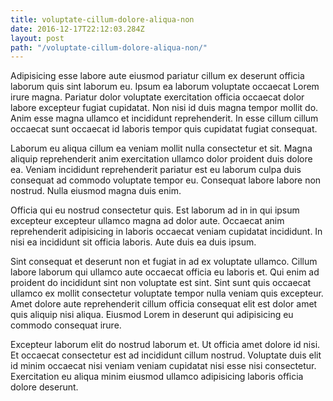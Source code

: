 ```yaml
---
title: voluptate-cillum-dolore-aliqua-non
date: 2016-12-17T22:12:03.284Z
layout: post
path: "/voluptate-cillum-dolore-aliqua-non/"
---
```


Adipisicing esse labore aute eiusmod pariatur cillum ex deserunt officia laborum quis sint laborum eu. Ipsum ea laborum voluptate occaecat Lorem irure magna. Pariatur dolor voluptate exercitation officia occaecat dolor labore excepteur fugiat cupidatat. Non nisi id duis magna tempor mollit do. Anim esse magna ullamco et incididunt reprehenderit. In esse cillum cillum occaecat sunt occaecat id laboris tempor quis cupidatat fugiat consequat.

Laborum eu aliqua cillum ea veniam mollit nulla consectetur et sit. Magna aliquip reprehenderit anim exercitation ullamco dolor proident duis dolore ea. Veniam incididunt reprehenderit pariatur est eu laborum culpa duis consequat ad commodo voluptate tempor eu. Consequat labore labore non nostrud. Nulla eiusmod magna duis enim.

Officia qui eu nostrud consectetur quis. Est laborum ad in in qui ipsum excepteur excepteur ullamco magna ad dolor aute. Occaecat anim reprehenderit adipisicing in laboris occaecat veniam cupidatat incididunt. In nisi ea incididunt sit officia laboris. Aute duis ea duis ipsum.

Sint consequat et deserunt non et fugiat in ad ex voluptate ullamco. Cillum labore laborum qui ullamco aute occaecat officia eu laboris et. Qui enim ad proident do incididunt sint non voluptate est sint. Sint sunt quis occaecat ullamco ex mollit consectetur voluptate tempor nulla veniam quis excepteur. Amet dolore aute reprehenderit cillum officia consequat elit est dolor amet quis aliquip nisi aliqua. Eiusmod Lorem in deserunt qui adipisicing eu commodo consequat irure.

Excepteur laborum elit do nostrud laborum et. Ut officia amet dolore id nisi. Et occaecat consectetur est ad incididunt cillum nostrud. Voluptate duis elit id minim occaecat nisi veniam veniam cupidatat nisi esse nisi consectetur. Exercitation eu aliqua minim eiusmod ullamco adipisicing laboris officia dolore deserunt.